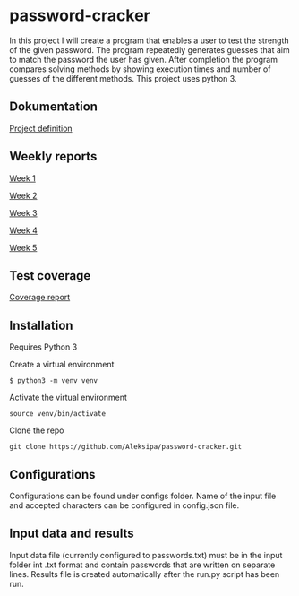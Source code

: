 # password-cracker

In this project I will create a program that enables a user to test the strength of the given password. The program repeatedly generates guesses that aim to match the password the user has given. After completion the program compares solving methods by showing execution times and number of guesses of the different methods. This project uses python 3.

## Dokumentation

[Project definition](docs/project_definition.md)

## Weekly reports

[Week 1](docs/weekly-reports/week-1.md)

[Week 2](docs/weekly-reports/week-2.md)

[Week 3](docs/weekly-reports/week-3.md)

[Week 4](docs/weekly-reports/week-4.md)

[Week 5](docs/weekly-reports/week-5.md)

## Test coverage

[Coverage report](docs/coverage-report.png)

## Installation

Requires Python 3

Create a virtual environment

`$ python3 -m venv venv`

Activate the virtual environment

`source venv/bin/activate`

Clone the repo

`git clone https://github.com/Aleksipa/password-cracker.git`

## Configurations

Configurations can be found under configs folder. Name of the input file and accepted characters can be configured in config.json file. 

## Input data and results

Input data file (currently configured to passwords.txt) must be in the input folder int .txt format and contain passwords that are written on separate lines. Results file is created automatically after the run.py script has been run.